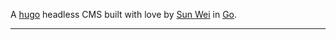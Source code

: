 [Sun Wei]: https://github.com/sunwei
[hugo]: https://github.com/sunwei/hugoverse
[go]: https://go.dev/

A [hugo] headless CMS built with love by [Sun Wei] in [Go].

---

